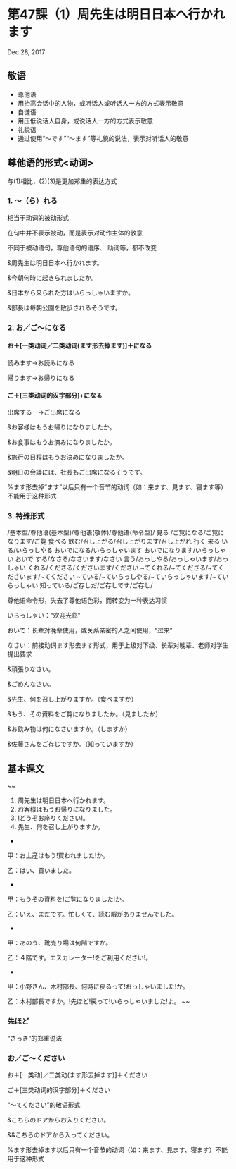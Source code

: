 # 第47課（1）周先生は明日日本へ行かれます
Dec 28, 2017

## 敬语
- 尊他语
 - 用抬高会话中的人物，或听话人或听话人一方的方式表示敬意
- 自谦语
 - 用压低说话人自身，或说话人一方的方式表示敬意
- 礼貌语
 - 通过使用“～です”“～ます”等礼貌的说法，表示对听话人的敬意

## 尊他语的形式<动词>
与(1)相比，(2)(3)是更加郑重的表达方式

### 1. ～（ら）れる
相当于动词的被动形式

在句中并不表示被动，而是表示对动作主体的敬意

不同于被动语句，尊他语句的语序、 助词等，都不改变

&周先生は明日日本へ行かれます。

&今朝何時に起きられましたか。

&日本から来られた方はいらっしゃいますか。

&部長は毎朝公園を散歩されるそうです。

### 2. お／ご～になる
#### お＋[一类动词／二类动词(ます形去掉ます)]＋になる　
読みます→お読みになる

帰ります→お帰りになる

#### ご＋[三类动词的汉字部分]+になる  
出席する　→ご出席になる

&お客様はもうお帰りになりましたか。

&お食事はもうお済みになりましたか。

&旅行の日程はもうお決めになりましたか。 

&明日の会議には、社長もご出席になるそうです。

%ます形去掉“ます”以后只有一个音节的动词（如：来ます、見ます、寝ます等）不能用于这种形式

### 3. 特殊形式
/基本型/尊他语(基本型)/尊他语(敬体)/尊他语(命令型)/
見る /ご覧になる/ご覧になります/ご覧
食べる 飲む/召し上がる/召し上がります/召し上がれ
行く 来る いる/いらっしやる おいでになる/いらっしゃいます おいでになります/いらっしゃい おいで
する/なさる/なさいます/なさい
言う/おっしやる/おっしゃいます/おっしゃい
くれる/くださる/くださいます/ください
~てくれる/~てくださる/~てくださいます/~てください
~ている/~ていらっしやる/~ていらっしゃいます/~ていらっしゃい
知っている/ご存しだ/ご存しです/ご存し/

尊他语命令形，失去了尊他语色彩，而转变为一种表达习惯

いらっしゃい：“欢迎光临”

おいで：长辈对晚辈使用，或关系亲密的人之间使用，“过来”

なさい：前接动词ます形去ます形式，用于上级对下级、长辈对晚辈、老师对学生提出要求

&頑張りなさい。

&ごめんなさい。

&先生、何を召し上がりますか。（食べますか）

&もう、その資料をご覧になりましたか。（見ましたか）

&お飲み物は何になさいますか。（しますか）

&佐藤さんをご存じですか。（知っていますか）

## 基本课文
~~
1. 周先生は明日日本へ行かれます。
2. お客様はもうお帰りになりました。
3. !どうぞお座りください!。
4. 先生、何を召し上がりますか。

-

甲：お土産はもう!買われました!か。

乙：はい、買いました。

-

甲：もうその資料を!ご覧になりました!か。

乙：いえ、まだです。忙しくて、読む暇がありませんでした。

-

甲：あのう、靴売り場は何階ですか。

乙：４階です。エスカレーター!をご利用ください!。

-

甲：小野さん、木村部長、何時に戻るって!おっしゃいました!か。

乙：木村部長ですか。!先ほど!戻って!いらっしゃいました!よ。
~~

### 先ほど
“さっき”的郑重说法

### お／ご～ください
お＋[一类动]／二类动(ます形去掉ます)]＋ください

ご＋[三类动词的汉字部分]＋ください

“～てください”的敬语形式

&こちらのドアからお入りください。

&&こちらのドアから入ってください。

%ます形去掉ます以后只有一个音节的动词（如：来ます、見ます、寝ます）不能用于这种形式
